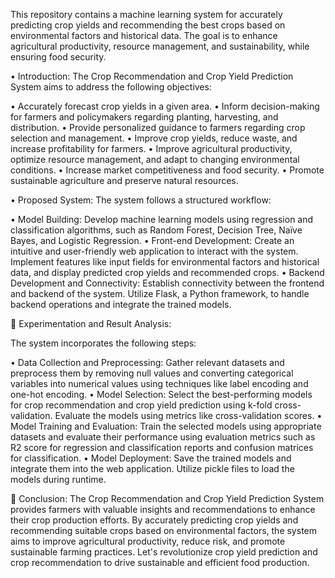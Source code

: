 This repository contains a machine learning system for accurately predicting crop yields and recommending the best crops based on environmental factors and historical data. The goal is to enhance agricultural productivity, resource management, and sustainability, while ensuring food security.

•	Introduction:
The Crop Recommendation and Crop Yield Prediction System aims to address the following objectives: 

•	Accurately forecast crop yields in a given area.
•	Inform decision-making for farmers and policymakers regarding planting, harvesting, and distribution.
•	Provide personalized guidance to farmers regarding crop selection and management.
•	Improve crop yields, reduce waste, and increase profitability for farmers.
•	Improve agricultural productivity, optimize resource management, and adapt to changing environmental conditions.
•	Increase market competitiveness and food security.
•	Promote sustainable agriculture and preserve natural resources.

•	Proposed System:
The system follows a structured workflow:

•	Model Building: Develop machine learning models using regression and classification algorithms, such as Random Forest, Decision Tree, Naïve Bayes, and Logistic Regression.
•	Front-end Development: Create an intuitive and user-friendly web application to interact with the system. Implement features like input fields for environmental factors and historical data, and display predicted crop yields and recommended crops.
•	Backend Development and Connectivity: Establish connectivity between the frontend and backend of the system. Utilize Flask, a Python framework, to handle backend operations and integrate the trained models.



	Experimentation and Result Analysis:

The system incorporates the following steps:

•	Data Collection and Preprocessing: Gather relevant datasets and preprocess them by removing null values and converting categorical variables into numerical values using techniques like label encoding and one-hot encoding.
•	Model Selection: Select the best-performing models for crop recommendation and crop yield prediction using k-fold cross-validation. Evaluate the models using metrics like cross-validation scores.
•	Model Training and Evaluation: Train the selected models using appropriate datasets and evaluate their performance using evaluation metrics such as R2 score for regression and classification reports and confusion matrices for classification.
•	Model Deployment: Save the trained models and integrate them into the web application. Utilize pickle files to load the models during runtime.

	Conclusion:
The Crop Recommendation and Crop Yield Prediction System provides farmers with valuable insights and recommendations to enhance their crop production efforts. By accurately predicting crop yields and recommending suitable crops based on environmental factors, the system aims to improve agricultural productivity, reduce risk, and promote sustainable farming practices.
Let's revolutionize crop yield prediction and crop recommendation to drive sustainable and efficient food production.
